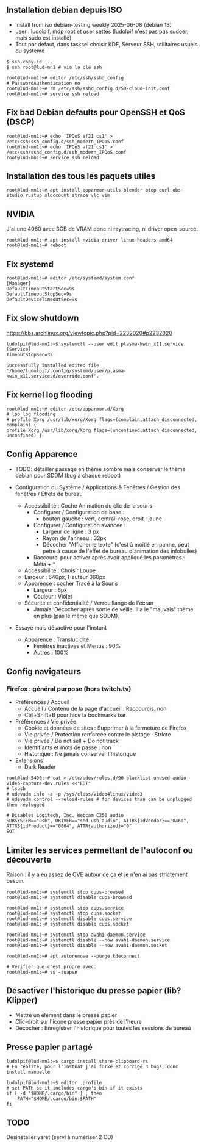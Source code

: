 ## Installation debian depuis ISO

- Install from iso debian-testing weekly 2025-06-08 (debian 13)
- user : ludolpif, mdp root et user settés (ludolpif n'est pas pas sudoer, mais sudo est installé)
- Tout par défaut, dans tasksel choisir KDE, Serveur SSH, utilitaires usuels du système

```
$ ssh-copy-id ...
$ ssh root@lud-mn1 # via la clé ssh

root@lud-mn1:~# editor /etc/ssh/sshd_config
# PasswordAuthentication no
root@lud-mn1:~# rm /etc/ssh/sshd_config.d/50-cloud-init.conf
root@lud-mn1:~# service ssh reload
```
## Fix bad Debian defaults pour OpenSSH et QoS (DSCP)

```
root@lud-mn1:~# echo 'IPQoS af21 cs1' > /etc/ssh/ssh_config.d/ssh_modern_IPQoS.conf
root@lud-mn1:~# echo 'IPQoS af21 cs1' > /etc/ssh/sshd_config.d/ssh_modern_IPQoS.conf
root@lud-mn1:~# service ssh reload
```

## Installation des tous les paquets utiles

```
root@lud-mn1:~# apt install apparmor-utils blender btop curl obs-studio rustup sloccount strace vlc vim
```

## NVIDIA

J'ai une 4060 avec 3GB de VRAM donc ni raytracing, ni driver open-sourcé.

```
root@lud-mn1:~# apt install nvidia-driver linux-headers-amd64
root@lud-mn1:~# reboot
```

## Fix systemd

```
root@lud-mn1:~# editor /etc/systemd/system.conf
[Manager]
DefaultTimeoutStartSec=9s
DefaultTimeoutStopSec=9s
DefaultDeviceTimeoutSec=9s
```

## Fix slow shutdown

https://bbs.archlinux.org/viewtopic.php?pid=2232020#p2232020

```
ludolpif@lud-mn1:~$ systemctl --user edit plasma-kwin_x11.service
[Service]
TimeoutStopSec=3s

Successfully installed edited file '/home/ludolpif/.config/systemd/user/plasma-kwin_x11.service.d/override.conf'.
```

## Fix kernel log flooding
```
root@lud-mn1:~# editor /etc/apparmor.d/Xorg
# lpo log flooding
# profile Xorg /usr/lib/xorg/Xorg flags=(complain,attach_disconnected, complain) {
profile Xorg /usr/lib/xorg/Xorg flags=(unconfined,attach_disconnected, unconfined) {
```

## Config Apparence

- TODO: détailler passage en thème sombre mais conserver le thème debian pour SDDM (bug à chaque reboot)
- Configuration du Système / Applications & Fenêtres / Gestion des fenêtres / Effets de bureau
  - Accessibilité : Coche Animation du clic de la souris
    - Configurer / Configuration de base :
      - bouton gauche : vert, central: rose, droit : jaune
    - Configurer / Configuration avancée :
      - Largeur de ligne : 3 px
      - Rayon de l'anneau : 32px
      - Décocher "Afficher le texte" (c'est à moitié en panne, peut petre à cause de l'effet de bureau d'animation des infobulles)
    - Raccourci pour activer après avoir appliqué les paramètres : Méta + *
  -  Accessibilité : Choisir Loupe
    - Largeur : 640px, Hauteur 360px
  - Apparence : cocher Tracé à la Souris
    - Largeur : 6px
    - Couleur : Violet
  - Sécurité et confidentialité / Verrouillange de l'écran
    - Jamais. Décocher après sortie de veille. Il a le "mauvais" thème en plus (pas le même que SDDM).

- Essayé mais désactivé pour l'instant
  - Apparence : Translucidité
    - Fenêtres inactives et Menus : 90%
    - Autres : 100%

## Config navigateurs

### Firefox : général purpose (hors twitch.tv)

- Préférences / Accueil
  - Accueil / Contenu de la page d'accueil : Raccourcis, non
  - Ctrl+Shift+B pour hide la bookmarks bar
- Préférences / Vie privée
  - Cookie et données de sites : Supprimer à la fermeture de Firefox
  - Vie privée / Protection renforcée contre le pistage : Stricte
  - Vie privée / Do not sell + Do not track
  - Identifiants et mots de passe : non
  - Historique : Ne jamais conserver l'historique
- Extensions
  - Dark Reader

```
root@lud-5490:~# cat > /etc/udev/rules.d/90-blacklist-unused-audio-video-capture-dev.rules <<"EOT"
# lsusb
# udevadm info -a -p /sys/class/video4linux/video3
# udevadm control --reload-rules # for devices than can be unplugged then replugged

# Disables Logitech, Inc. Webcam C250 audio
SUBSYSTEM=="usb", DRIVER=="snd-usb-audio", ATTRS{idVendor}=="046d", ATTRS{idProduct}=="0804", ATTR{authorized}="0"
EOT
```

## Limiter les services permettant de l'autoconf ou découverte

Raison : il y a eu assez de CVE autour de ça et je n'en ai pas strictement besoin.
```
root@lud-mn1:~# systemctl stop cups-browsed
root@lud-mn1:~# systemctl disable cups-browsed

root@lud-mn1:~# systemctl stop cups.service
root@lud-mn1:~# systemctl stop cups.socket
root@lud-mn1:~# systemctl disable cups.service
root@lud-mn1:~# systemctl disable cups.socket

root@lud-mn1:~# systemctl stop avahi-daemon.service
root@lud-mn1:~# systemctl disable --now avahi-daemon.service
root@lud-mn1:~# systemctl disable --now avahi-daemon.socket

root@lud-mn1:~# apt autoremove --purge kdeconnect

# Vérifier que c'est propre avec:
root@lud-mn1:~# ss -tuapen
```

## Désactiver l'historique du presse papier (lib? Klipper)

- Mettre un élément dans le presse papier
- Clic-droit sur l'icone presse papier près de l'heure
- Décocher : Enregistrer l'historique pour toutes les sessions de bureau

## Presse papier partagé

```
ludolpif@lud-mn1:~$ cargo install share-clipboard-rs
# En réalité, pour l'instnat j'ai forké et corrigé 3 bugs, donc install manuelle

ludolpif@lud-mn1:~$ editor .profile
# set PATH so it includes cargo's bin if it exists
if [ -d "$HOME/.cargo/bin" ] ; then
    PATH="$HOME/.cargo/bin:$PATH"
fi
```

## TODO

Désinstaller yaret (servi à numériser 2 CD)

